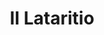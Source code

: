 ---
title: II Lataritio

mediaPath: /videos/l_01_gbp-1080p.mp4
mediaPosition:  [295988.4288916751,4634048.552979653,129.12995054961874]
mediaRotation:  [0.4955672507227679,-0.533420474969569,-0.5021949207591757,0.46655756178418306]
mediaScale: 1
cameraFOV: 57.35

# Pair of camera points and targets: [final point], ... , [entrance point]
cameraPath: [
    [[295984.8451441457,4634048.817006568,128.91305556725783],[296001.2706536554,4634047.606883205,129.90715756974538]],
    [[295980.18676220835,4634052.8898631,128.59213978546688],[295996.2909194237,4634049.387280499,129.39091103420478]],
    [[295977.0078573169,4634057.889158933,130.0803407226552],[295990.24598302686,4634048.739422631,126.435570045962]],
    [[295970.98743230046,4634065.130705993,132.15312180644716],[295984.4661468205,4634056.415207314,128.33025146096168]],
    [[295967.71740319533,4634068.813520942,131.13522741662942],[295980.5398971743,4634058.962108401,127.85143097053324]]
]


animationEntry: 2000
---